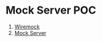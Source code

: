 # Mock Server POC

1. [Wiremock](https://wiremock.org/)
2. [Mock Server](https://www.mock-server.com/)